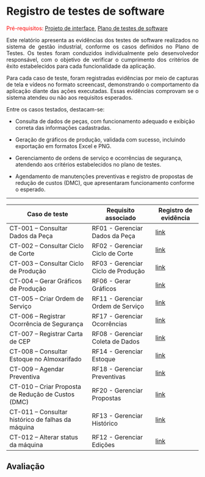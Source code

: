 # Registro de testes de software

<span style="color:red">Pré-requisitos: <a href="04-Projeto-interface.md"> Projeto de interface</a></span>, <a href="07-Plano-testes-software.md"> Plano de testes de software</a>

<p align="justify">Este relatório apresenta as evidências dos testes de software realizados no sistema de gestão industrial, conforme os casos definidos no Plano de Testes. Os testes foram conduzidos individualmente pelo desenvolvedor responsável, com o objetivo de verificar o cumprimento dos critérios de êxito estabelecidos para cada funcionalidade da aplicação.</p>

<p align="justify">Para cada caso de teste, foram registradas evidências por meio de capturas de tela e vídeos no formato screencast, demonstrando o comportamento da aplicação diante das ações executadas. Essas evidências comprovam se o sistema atendeu ou não aos requisitos esperados.</p>

Entre os casos testados, destacam-se:

- Consulta de dados de peças, com funcionamento adequado e exibição correta das informações cadastradas.

- Geração de gráficos de produção, validada com sucesso, incluindo exportação em formatos Excel e PNG.

- Gerenciamento de ordens de serviço e ocorrências de segurança, atendendo aos critérios estabelecidos no plano de testes.

- Agendamento de manutenções preventivas e registro de propostas de redução de custos (DMC), que apresentaram funcionamento conforme o esperado.

---------------

<div align="center">
  
|                 **Caso de teste**                  |       **Requisito associado**        |        **Registro de evidência**      |
|----------------------------------------------------|--------------------------------------|---------------------------------------|
| CT-001 – Consultar Dados da Peça                   | RF01 - Gerenciar Dados da Peça       | [link]()                              |
| CT-002 – Consultar Ciclo de Corte                  | RF02 - Gerenciar Ciclo de Corte      | [link]()                              |
| CT-003 – Consultar Ciclo de Produção               | RF03 - Gerenciar Ciclo de Produção   | [link]()                              |
| CT-004 – Gerar Gráficos de Produção                | RF06 - Gerar Gráficos                | [link]()                              |
| CT-005 – Criar Ordem de Serviço                    | RF11 - Gerenciar Ordem de Serviço    | [link]()                              |
| CT-006 – Registrar Ocorrência de Segurança         | RF17 - Gerenciar Ocorrências         | [link]()                              |
| CT-007 – Registrar Carta de CEP                    | RF08 - Gerenciar Coleta de Dados     | [link]()                              |
| CT-008 – Consultar Estoque no Almoxarifado         | RF14 - Gerenciar Estoque             | [link]()                              |
| CT-009 – Agendar Preventiva                        | RF18 - Gerenciar Preventivas         | [link]()                              |
| CT-010 – Criar Proposta de Redução de Custos (DMC) | RF20 - Gerenciar Propostas           | [link]()                              |
| CT-011 – Consultar histórico de falhas da máquina  | RF13 - Gerenciar Histórico           | [link]()                              |
| CT-012 – Alterar status da máquina                 | RF12 - Gerenciar Edições             | [link]()                              |

</div>

## Avaliação

<p align="justify">
  
<p align="justify">
  
<p align="justify">
